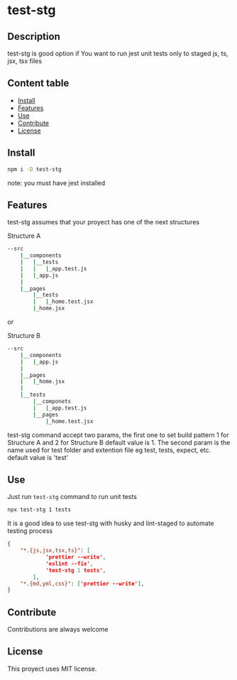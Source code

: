 
# test-stg

## Description
test-stg is good option if You want to run jest unit tests only to staged js, ts, jsx, tsx files

## Content table
- [Install](#install)
- [Features](#features)
- [Use](#use)
- [Contribute](#contribute)
- [License](#license)

## Install
```bash
npm i -D test-stg
```
note: you must have jest installed

## Features

test-stg assumes that your proyect has one of the next structures

Structure A
```bash
--src
    |__components
    |   |__tests
    |   |   |_app.test.js
    |   |_app.js
    |
    |__pages
        |__tests
        |   |_home.test.jsx
        |_home.jsx
```

or

Structure B
```bash
--src
    |__components
    |   |_app.js
    |
    |__pages
    |   |_home.jsx
    |
    |__tests
        |__componets
        |   |_app.test.js
        |__pages
            |_home.test.jsx
```

test-stg command accept two params, the first one to set build pattern 1 for Structure A and 2 for Structure B
default value is 1. The second param is the name used for test folder and extention file eg test, tests, expect, etc.
default value is 'test'

## Use
Just run `test-stg` command to run unit tests
```bash
npx test-stg 1 tests
```
It is a good idea to use test-stg with husky and lint-staged to automate testing process
```json
{
    "*.{js,jsx,tsx,ts}": [
            'prettier --write',
            'eslint --fix',
            'test-stg 1 tests',
        ],
    "*.{md,yml,css}": ['prettier --write'],
}
```

## Contribute
Contributions are always welcome

## License
This proyect uses MIT license.